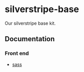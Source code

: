 # silverstripe-base
Our silverstripe base kit.

## Documentation

### Front end

 * [sass](docs/en/scss)
